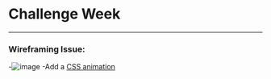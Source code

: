 # Challenge Week

***

### Wireframing Issue:
-![image](https://github.com/liam02walker/multipleChallenges/assets/143833516/69db64e9-eba6-496e-ada5-45b1356bfacd)
-Add a [CSS animation](https://github.com/jezinho22/careers-week-coding-challenges/blob/main/design-challenge/animation-preview.mov) 
